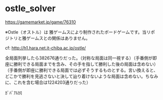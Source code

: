 # ostle_solver

https://gamemarket.jp/game/76310

※Ostle（オストル）は 雅ゲームスにより制作されたボードゲームです。当リポジトリと雅ゲームスとの関係はありません。

cf:
http://h1.hara.net.it-chiba.ac.jp/ostle/

全局面列挙したら382676通りだった。（対称な局面は同一視する）（手番側が即座に勝利できる局面までを含み、その手を指して勝利した後の局面は含めない）（手番側が即座に勝利できる局面では必ずそうするものとする。言い換えると、どこかで勝利を見逃さないと決して辿り着けないような局面は含めない。ちなみに、これを含む場合は1224203通りだった）


ｶﾞﾊﾞｱﾙｶﾓ
